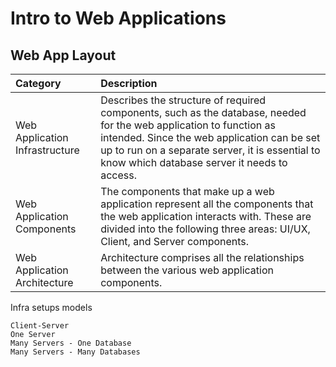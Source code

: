# Intro to Web Applications

## Web App Layout

|Category |	Description|
|:--------|:------------|
|Web Application Infrastructure 	|Describes the structure of required components, such as the database, needed for the web application to function as intended. Since the web application can be set up to run on a separate server, it is essential to know which database server it needs to access.|
|Web Application Components 	|The components that make up a web application represent all the components that the web application interacts with. These are divided into the following three areas: UI/UX, Client, and Server components.|
|Web Application Architecture 	|Architecture comprises all the relationships between the various web application components.|

Infra setups models

    Client-Server
    One Server
    Many Servers - One Database
    Many Servers - Many Databases
